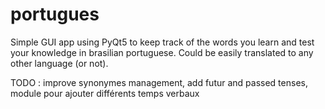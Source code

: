 # portugues

Simple GUI app using PyQt5 to keep track of the words you learn and test your knowledge in brasilian portuguese. Could be easily translated to any other language (or not).

TODO : improve synonymes management, add futur and passed tenses, module pour ajouter différents temps verbaux
